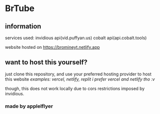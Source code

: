 # BrTube
## information

services used:
invidious api(vid.puffyan.us)
cobalt api(api.cobalt.tools)

website hosted on
<https://bromineyt.netlify.app>

## want to host this yourself?

just clone this repository, and use your preferred hosting provider to host this website
*examples: vercel, netlify, replit*
*i prefer vercel and netlify tho :v*

though, this does not work locally due to cors restrictions imposed by invidious.

### made by applelflyer